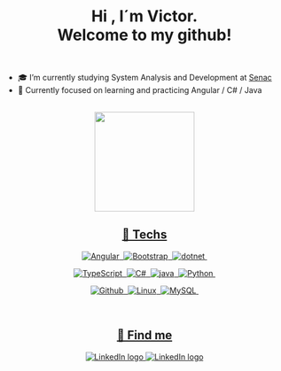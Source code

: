 <h1 align='center'>Hi , I´m Victor.<br>Welcome to my github!</h1>
<br />

* 🎓 I’m currently studying System Analysis and Development at [Senac](https://www.rj.senac.br/faculdade-senac/)<br>
* 🌱 Currently focused on learning and practicing Angular / C# / Java <br>
 
<br /> 

<div align="center">
  <a href="https://github.com/vtr363">
  <img height="180em" src="https://github-readme-stats.vercel.app/api/top-langs/?username=vtr363&layout=compact&langs_count=7&theme=tokyonight"/>
</div>

<h2 align='center'>🔧 Techs </h2>
 
<div align='center'>
 
  ![Angular](https://img.shields.io/badge/Angular-DD0031?style=for-the-badge&logo=angular&logoColor=white)&nbsp;
  ![Bootstrap](https://img.shields.io/badge/Bootstrap-563D7C?style=for-the-badge&logo=bootstrap&logoColor=white)&nbsp;
  ![dotnet](https://img.shields.io/badge/.NET-5C2D91?style=for-the-badge&logo=.net&logoColor=white)&nbsp;

  ![TypeScript](https://img.shields.io/badge/TypeScript-007ACC?style=for-the-badge&logo=typescript&logoColor=white)&nbsp;
  ![C#](https://img.shields.io/badge/C%23-239120?style=for-the-badge&logo=c-sharp&logoColor=white)&nbsp;
  ![java](https://img.shields.io/badge/Java-ED8B00?style=for-the-badge&logo=java&logoColor=white)&nbsp;
 ![Python](https://img.shields.io/badge/Python-14354C?style=for-the-badge&logo=python&logoColor=white)&nbsp;

  ![Github](https://img.shields.io/badge/GitHub-100000?style=for-the-badge&logo=github&logoColor=white)&nbsp;
  ![Linux](https://img.shields.io/badge/Linux-E34F26?style=for-the-badge&logo=linux&logoColor=black)&nbsp;
  ![MySQL](https://img.shields.io/badge/MySQL-00000F?style=for-the-badge&logo=mysql&logoColor=white)&nbsp;

</div>
 
 </h2>


<br />
 
<h2 align='center'>📧 Find me </h2>

<p align='center'>
 <a href = "https://www.linkedin.com/in/vtr363/">
  <img src="https://img.shields.io/badge/-LinkedIn-%230077B5?style=for-the-badge&logo=linkedin&logoColor=white" alt="LinkedIn logo" />
 </a>
 <a href="mailto:victor.m.rocha.vr@gmail.com">
  <img src="https://img.shields.io/badge/Gmail-D14836?style=for-the-badge&logo=gmail&logoColor=white" alt="LinkedIn logo" />
 </a>
</p>

